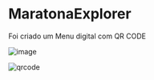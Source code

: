 # MaratonaExplorer

Foi criado um Menu digital com QR CODE

![image](https://user-images.githubusercontent.com/90863111/184265955-afe5747b-ab7a-4dc7-af0a-3a3271662300.png)


![qrcode](https://user-images.githubusercontent.com/90863111/184265845-7a36bc30-658c-47dd-8b30-c33f76fe2e48.jpg)

